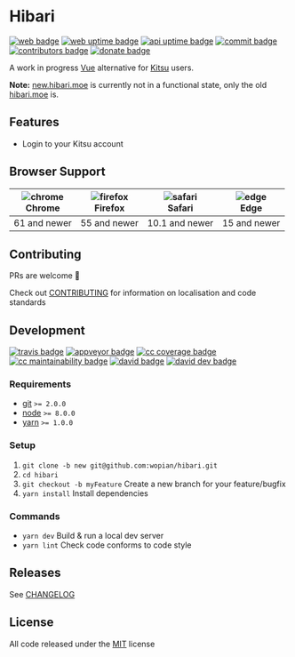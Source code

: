 # Hibari

[![web badge]][web]
[![web uptime badge]][web]
[![api uptime badge]][api]
[![commit badge]][commit]
[![contributors badge]][contributors]
[![donate badge]][donate]

A work in progress [Vue] alternative for [Kitsu] users.

**Note:** [new.hibari.moe][web] is currently not in a functional state, only the old [hibari.moe][web-old] is.

## Features

- Login to your Kitsu account

## Browser Support

| ![chrome]</br>Chrome | ![firefox]</br>Firefox | ![safari]</br>Safari | ![edge]</br>Edge
| -------------------- | ---------------------- | -------------------- | ----------------
| 61 and newer         | 55 and newer           |  10.1 and newer      | 15 and newer

[chrome]:https://raw.githubusercontent.com/godban/browsers-support-badges/master/src/images/chrome.png
[firefox]:https://raw.githubusercontent.com/godban/browsers-support-badges/master/src/images/firefox.png
[safari]:https://raw.githubusercontent.com/godban/browsers-support-badges/master/src/images/safari.png
[edge]:https://raw.githubusercontent.com/godban/browsers-support-badges/master/src/images/edge.png

## Contributing

PRs are welcome :tada:

Check out [CONTRIBUTING] for information on localisation and code standards

## Development

[![travis badge]][travis]
[![appveyor badge]][appveyor]
[![cc coverage badge]][cc coverage]
[![cc maintainability badge]][cc maintainability]
[![david badge]][david]
[![david dev badge]][david dev]

### Requirements

- [git] `>= 2.0.0`
- [node] `>= 8.0.0`
- [yarn] `>= 1.0.0`

### Setup

1. `git clone -b new git@github.com:wopian/hibari.git`
2. `cd hibari`
3. `git checkout -b myFeature` Create a new branch for your feature/bugfix
4. `yarn install` Install dependencies

### Commands

- `yarn dev` Build & run a local dev server
- `yarn lint` Check code conforms to code style

## Releases

See [CHANGELOG]

## License

All code released under the [MIT] license

[Vue]:https://vuejs.org
[Kitsu]:https://kitsu.io
[git]:https://git-scm.com
[node]:https://nodejs.org
[yarn]:https://yarnpkg.com

[CONTRIBUTING]:CONTRIBUTING.md
[CHANGELOG]:CHANGELOG.md
[MIT]:LICENSE.md

[web-old]:https://hibari.moe
[web]:https://new.hibari.moe
[web badge]:https://flat.badgen.net/uptime-robot/status/m779133970-964c0fa9a021aea415919bee
[web uptime badge]:https://flat.badgen.net/uptime-robot/month/m779133970-964c0fa9a021aea415919bee

[api]:https://kitsu.docs.apiary.io
[api uptime badge]:https://flat.badgen.net/uptime-robot/month/m779715870-4bca0187af2c0d280737166a?label=api%20uptime

[commit]:https://github.com/wopian/hibari/commits/new
[commit badge]:https://img.shields.io/github/last-commit/wopian/hibari/new.svg?style=flat-square

[david]:https://david-dm.org/wopian/hibari
[david badge]:https://flat.badgen.net/david/dep/wopian/hibari

[david dev]:https://david-dm.org/wopian/hibari?type=dev
[david dev badge]:https://flat.badgen.net/david/dev/wopian/hibari

[travis]:https://travis-ci.org/wopian/hibari
[travis badge]:https://flat.badgen.net/travis/wopian/hibari/new

[appveyor]:https://ci.appveyor.com/project/wopian/hibari
[appveyor badge]:https://flat.badgen.net/appveyor/ci/wopian/hibari/new

[cc coverage]:https://codeclimate.com/github/wopian/hibari/coverage
[cc coverage badge]:https://img.shields.io/codeclimate/coverage/github/wopian/hibari.svg?style=flat-square

[cc maintainability]:https://codeclimate.com/github/wopian/hibari
[cc maintainability badge]:https://img.shields.io/codeclimate/maintainability/wopian/hibari.svg?style=flat-square

[contributors]:https://github.com/wopian/hibari/graphs/contributors
[contributors badge]:https://img.shields.io/github/contributors/wopian/hibari.svg?style=flat-square

[donate]:https://paypal.me/wopian
[donate badge]:https://flat.badgen.net/badge/support%20me%20on/paypal.me/pink
